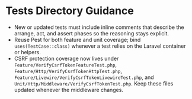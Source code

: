 # Tests Directory Guidance

- New or updated tests must include inline comments that describe the arrange, act, and assert phases so the reasoning stays explicit.
- Reuse Pest for both feature and unit coverage; bind `uses(TestCase::class)` whenever a test relies on the Laravel container or helpers.
- CSRF protection coverage now lives under `Feature/VerifyCsrfTokenFeatureTest.php`, `Feature/Http/VerifyCsrfTokenHttpTest.php`, `Feature/Livewire/VerifyCsrfTokenLivewireTest.php`, and `Unit/Http/Middleware/VerifyCsrfTokenTest.php`. Keep these files updated whenever the middleware changes.
